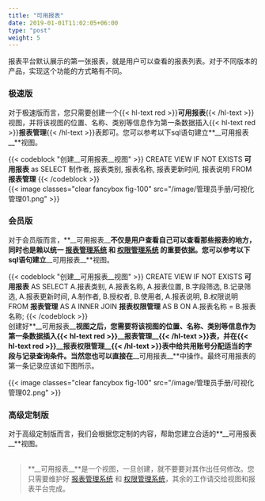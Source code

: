 ```yaml
---
title: "可用报表"
date: 2019-01-01T11:02:05+06:00
type: "post"
weight: 5
---
```


报表平台默认展示的第一张报表，就是用户可以查看的报表列表。对于不同版本的产品，实现这个功能的方式略有不同。  
  
### 极速版  
  
对于极速版而言，您只需要创建一个{{< hl-text red >}}__可用报表__{{< /hl-text >}}视图，并将该视图的位置、名称、类别等信息作为第一条数据插入{{< hl-text red >}}__报表管理__{{< /hl-text >}}表即可。您可以参考以下sql语句建立**\_\_可用报表\_\_**视图。  
  
{{< codeblock "创建__可用报表__视图" >}}
CREATE VIEW IF NOT EXISTS __可用报表__ as 
SELECT
  制作者,
  报表类别, 
  报表名称, 
  报表更新时间,
  报表说明
FROM __报表管理__
{{< /codeblock >}}
<br>
{{< image classes="clear fancybox fig-100" src="/image/管理员手册/可视化管理01.png" >}}
  
  
### 会员版  
  
对于会员版而言，**\_\_可用报表\_\_**不仅是用户查看自己可以查看那些报表的地方，同时也是赖以统一 [报表管理系统](/maintenance/reportmanager/) 和 [权限管理系统](/maintenance/authmanager/) 的重要依据。您可以参考以下sql语句建立**\_\_可用报表\_\_**视图。  
  
{{< codeblock "创建__可用报表__视图" >}}
CREATE VIEW IF NOT EXISTS __可用报表__ AS
    SELECT 
           A.报表类别,
           A.报表名称,
           A.报表位置,
           B.字段筛选,
           B.记录筛选,
           A.报表更新时间,
           A.制作者,
           B.授权者,
           B.使用者,
           A.报表说明,
           B.权限说明
      FROM __报表管理__ AS A
      INNER JOIN __报表权限管理__ AS B 
      ON A.报表名称 = B.报表名称;
{{< /codeblock >}}
<br>
创建好**\_\_可用报表\_\_**视图之后，您需要将该视图的位置、名称、类别等信息作为第一条数据插入{{< hl-text red >}}\_\_报表管理\_\_{{< /hl-text >}}表，并在{{< hl-text red >}}\_\_报表权限管理\_\_{{< /hl-text >}}表中给共用账号分配适当的字段与记录查询条件。当然您也可以直接在**\_\_可用报表\_\_**中操作。最终可用报表的第一条记录应该如下图所示。  
  
{{< image classes="clear fancybox fig-100" src="/image/管理员手册/可视化管理02.png" >}}
  
  
### 高级定制版

对于高级定制版而言，我们会根据您定制的内容，帮助您建立合适的**\_\_可用报表\_\_**视图。  
<br>  

> **\_\_可用报表\_\_**是一个视图，一旦创建，就不要要对其作出任何修改。您只需要维护好 [报表管理系统](/maintenance/reportmanager/) 和 [权限管理系统](/maintenance/authmanager/)，其余的工作请交给视图和报表平台完成。

